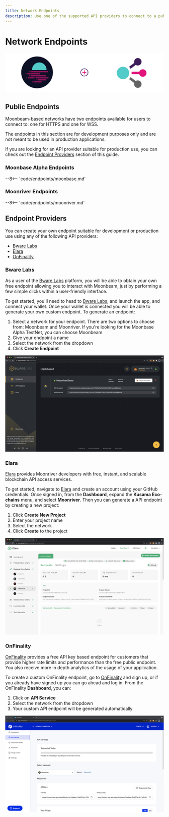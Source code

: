```yaml
---
title: Network Endpoints
description: Use one of the supported API providers to connect to a public endpoint or create custom JSON RPC and WSS endpoints to Moonbeam-based networks.
---
```


# Network Endpoints

![API Providers banner](/images/builders/get-started/endpoints/endpoints-banner.png)

## Public Endpoints

Moonbeam-based networks have two endpoints available for users to connect to: one for HTTPS and one for WSS. 

The endpoints in this section are for development purposes only and are not meant to be used in production applications.

If you are looking for an API provider suitable for production use, you can check out the [Endpoint Providers](#endpoint-providers) section of this guide. 

### Moonbase Alpha Endpoints

--8<-- 'code/endpoints/moonbase.md'

### Moonriver Endpoints

--8<-- 'code/endpoints/moonriver.md'

## Endpoint Providers

You can create your own endpoint suitable for development or production use using any of the following API providers:

- [Bware Labs](#bware-labs)
- [Elara](#elara)
- [OnFinality](#onfinality)

### Bware Labs

As a user of the [Bware Labs](https://bwarelabs.com/) platform, you will be able to obtain your own free endpoint allowing you to interact with Moonbeam, just by performing a few simple clicks within a user-friendly interface.

To get started, you'll need to head to [Bware Labs](https://app.bwarelabs.com/), and launch the app, and connect your wallet. Once your wallet is connected you will be able to generate your own custom endpoint. To generate an endpoint:

1. Select a network for your endpoint. There are two options to choose from: Moonbeam and Moonriver. If you're looking for the Moonbase Alpha TestNet, you can choose Moonbeam 
2. Give your endpoint a name
3. Select the network from the dropdown
4. Click **Create Endpoint**

![Bware Labs](/images/builders/get-started/endpoints/endpoints-1.png)

### Elara

[Elara](https://elara.patract.io/) provides Moonriver developers with free, instant, and scalable blockchain API access services.

To get started, navigate to [Elara](https://elara.patract.io/) and create an account using your GitHub credentials. Once signed in, from the **Dashboard**, expand the **Kusama Eco-chains** menu, and select **Moonriver**. Then you can generate a API endpoint by creating a new project:

1. Click **Create New Project**
2. Enter your project name
3. Select the network
4. Click **Create** to the project

![Elara](/images/builders/get-started/endpoints/endpoints-2.png)

### OnFinality

[OnFinality](https://onfinality.io/) provides a free API key based endpoint for customers that provide higher rate limits and performance than the free public endpoint. You also receive more in depth analytics of the usage of your application.

To create a custom OnFinality endpoint, go to [OnFinality](https://onfinality.io/) and sign up, or if you already have signed up you can go ahead and log in. From the OnFinality **Dashboard**, you can:

1. Click on **API Service**
2. Select the network from the dropdown
3. Your custom API endpoint will be generated automatically

![OnFinality](/images/builders/get-started/endpoints/endpoints-3.png)
